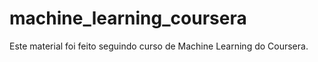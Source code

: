 # machine_learning_coursera
Este material foi feito seguindo curso de Machine Learning do Coursera.
